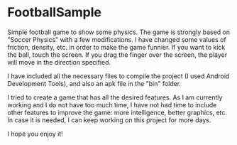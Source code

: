 FootballSample
==============

Simple football game to show some physics.
The game is strongly based on "Soccer Physics" with a few modifications. I have changed some values of friction, density, etc. in order to make the game funnier.
If you want to kick the ball, touch the screen. 
If you drag the finger over the screen, the player will move in the direction specified.

I have included all the necessary files to compile the project (I used Android Development Tools), and also an apk file in the "bin" folder.

I tried to create a game that has all the desired features. As I am currently working and I do not have too much time, I have not had time to include other features to improve the game: more intelligence, better graphics, etc. In case it is needed, I can keep working on this project for more days.

I hope you enjoy it!
